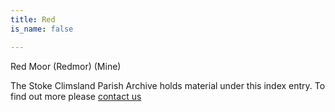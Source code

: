 ```yaml
---
title: Red
is_name: false

---
```


Red Moor (Redmor) (Mine)


The Stoke Climsland Parish Archive holds material under this index entry. To find out more please [contact us](/contact/)
